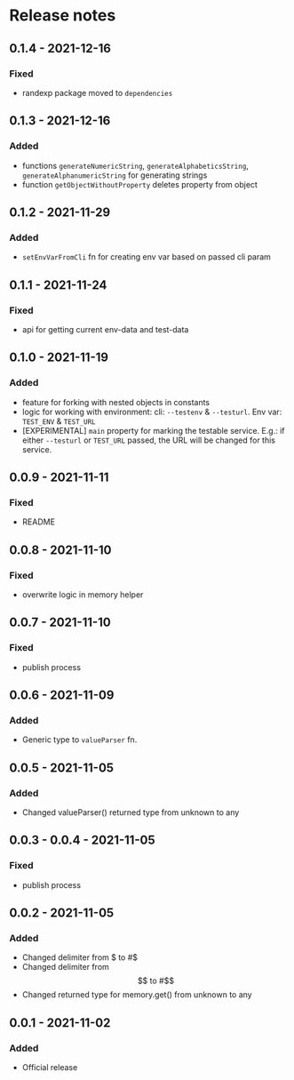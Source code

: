 # Release notes

## 0.1.4 - 2021-12-16

### Fixed

* randexp package moved to `dependencies`

## 0.1.3 - 2021-12-16

### Added

* functions `generateNumericString`, `generateAlphabeticsString`, `generateAlphanumericString` for generating strings
* function `getObjectWithoutProperty` deletes property from object

## 0.1.2 - 2021-11-29

### Added

* `setEnvVarFromCli` fn for creating env var based on passed cli param

## 0.1.1 - 2021-11-24

### Fixed

* api for getting current env-data and test-data

## 0.1.0 - 2021-11-19

### Added

* feature for forking with nested objects in constants
* logic for working with environment: cli: `--testenv` & `--testurl`. Env var: `TEST_ENV` & `TEST_URL`
* [EXPERIMENTAL] `main` property for marking the testable service.
  E.g.: if either `--testurl` or `TEST_URL` passed, the URL will be changed for this service.

## 0.0.9 - 2021-11-11

### Fixed

* README

## 0.0.8 - 2021-11-10

### Fixed

* overwrite logic in memory helper

## 0.0.7 - 2021-11-10

### Fixed

* publish process

## 0.0.6 - 2021-11-09

### Added

* Generic type to `valueParser` fn.

## 0.0.5 - 2021-11-05

### Added

* Changed valueParser() returned type from unknown to any

## 0.0.3 - 0.0.4 - 2021-11-05

### Fixed

* publish process

## 0.0.2 - 2021-11-05

### Added

* Changed delimiter from $ to #$
* Changed delimiter from $$ to #$$
* Changed returned type for memory.get() from unknown to any

## 0.0.1 - 2021-11-02

### Added

* Official release
